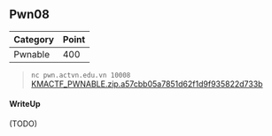 ## Pwn08

| Category | Point |
| --- | --- |
| Pwnable | 400 |

> `nc pwn.actvn.edu.vn 10008`<br>
> [KMACTF_PWNABLE.zip.a57cbb05a7851d62f1d9f935822d733b](./KMACTF_PWNABLE.zip.a57cbb05a7851d62f1d9f935822d733b) <br>

#### WriteUp

(TODO)
